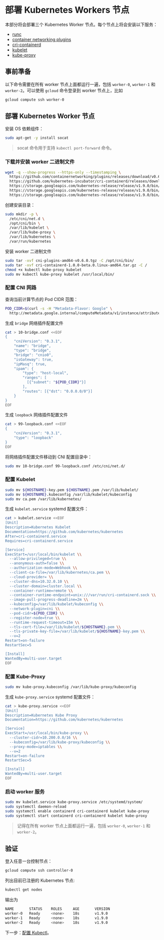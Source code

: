 # 部署 Kubernetes Workers 节点

本部分将会部署三个 Kubernetes Worker 节点。每个节点上将会安装以下服务：

* [runc](https://github.com/opencontainers/runc)
* [container networking plugins](https://github.com/containernetworking/cni)
* [cri-containerd](https://github.com/kubernetes-incubator/cri-containerd)
* [kubelet](https://kubernetes.io/docs/admin/kubelet)
* [kube-proxy](https://kubernetes.io/docs/concepts/cluster-administration/proxies)

## 事前準备

以下命令需要在所有 worker 节点上面都运行一遍，包括 `worker-0`, `worker-1` 和 `worker-2`。可以使用 `gcloud` 命令登录到 worker 节点上，比如

```sh
gcloud compute ssh worker-0
```

## 部署 Kubernetes Worker 节点

安装 OS 依赖组件：

```sh
sudo apt-get -y install socat
```

> socat 命令用于支持 `kubectl port-forward` 命令。

### 下载并安装 worker 二进制文件

```sh
wget -q --show-progress --https-only --timestamping \
  https://github.com/containernetworking/plugins/releases/download/v0.6.0/cni-plugins-amd64-v0.6.0.tgz \
  https://github.com/kubernetes-incubator/cri-containerd/releases/download/v1.0.0-beta.0/cri-containerd-1.0.0-beta.0.linux-amd64.tar.gz \
  https://storage.googleapis.com/kubernetes-release/release/v1.9.0/bin/linux/amd64/kubectl \
  https://storage.googleapis.com/kubernetes-release/release/v1.9.0/bin/linux/amd64/kube-proxy \
  https://storage.googleapis.com/kubernetes-release/release/v1.9.0/bin/linux/amd64/kubelet
```

创建安装目录：

```sh
sudo mkdir -p \
  /etc/cni/net.d \
  /opt/cni/bin \
  /var/lib/kubelet \
  /var/lib/kube-proxy \
  /var/lib/kubernetes \
  /var/run/kubernetes
```

安装 worker 二进制文件

```sh
sudo tar -xvf cni-plugins-amd64-v0.6.0.tgz -C /opt/cni/bin/
sudo tar -xvf cri-containerd-1.0.0-beta.0.linux-amd64.tar.gz -C /
chmod +x kubectl kube-proxy kubelet
sudo mv kubectl kube-proxy kubelet /usr/local/bin/
```

### 配置 CNI 网路

查询当前计算节点的 Pod CIDR 范围：

```sh
POD_CIDR=$(curl -s -H "Metadata-Flavor: Google" \
  http://metadata.google.internal/computeMetadata/v1/instance/attributes/pod-cidr)
```

生成 `bridge` 网络插件配置文件

```sh
cat > 10-bridge.conf <<EOF
{
    "cniVersion": "0.3.1",
    "name": "bridge",
    "type": "bridge",
    "bridge": "cnio0",
    "isGateway": true,
    "ipMasq": true,
    "ipam": {
        "type": "host-local",
        "ranges": [
          [{"subnet": "${POD_CIDR}"}]
        ],
        "routes": [{"dst": "0.0.0.0/0"}]
    }
}
EOF
```

生成 `loopback` 网络插件配置文件

```sh
cat > 99-loopback.conf <<EOF
{
    "cniVersion": "0.3.1",
    "type": "loopback"
}
EOF
```

将网络插件配置文件移动到 CNI 配置目录中：

```sh
sudo mv 10-bridge.conf 99-loopback.conf /etc/cni/net.d/
```

### 配置 Kubelet

```sh
sudo mv ${HOSTNAME}-key.pem ${HOSTNAME}.pem /var/lib/kubelet/
sudo mv ${HOSTNAME}.kubeconfig /var/lib/kubelet/kubeconfig
sudo mv ca.pem /var/lib/kubernetes/
```

生成 `kubelet.service` systemd 配置文件：

```sh
cat > kubelet.service <<EOF
[Unit]
Description=Kubernetes Kubelet
Documentation=https://github.com/kubernetes/kubernetes
After=cri-containerd.service
Requires=cri-containerd.service

[Service]
ExecStart=/usr/local/bin/kubelet \\
  --allow-privileged=true \\
  --anonymous-auth=false \\
  --authorization-mode=Webhook \\
  --client-ca-file=/var/lib/kubernetes/ca.pem \\
  --cloud-provider= \\
  --cluster-dns=10.32.0.10 \\
  --cluster-domain=cluster.local \\
  --container-runtime=remote \\
  --container-runtime-endpoint=unix:///var/run/cri-containerd.sock \\
  --image-pull-progress-deadline=2m \\
  --kubeconfig=/var/lib/kubelet/kubeconfig \\
  --network-plugin=cni \\
  --pod-cidr=${POD_CIDR} \\
  --register-node=true \\
  --runtime-request-timeout=15m \\
  --tls-cert-file=/var/lib/kubelet/${HOSTNAME}.pem \\
  --tls-private-key-file=/var/lib/kubelet/${HOSTNAME}-key.pem \\
  --v=2
Restart=on-failure
RestartSec=5

[Install]
WantedBy=multi-user.target
EOF
```

### 配置 Kube-Proxy 

```sh
sudo mv kube-proxy.kubeconfig /var/lib/kube-proxy/kubeconfig

```

生成 `kube-proxy.service` systemd 配置文件：

```sh
cat > kube-proxy.service <<EOF
[Unit]
Description=Kubernetes Kube Proxy
Documentation=https://github.com/kubernetes/kubernetes

[Service]
ExecStart=/usr/local/bin/kube-proxy \\
  --cluster-cidr=10.200.0.0/16 \\
  --kubeconfig=/var/lib/kube-proxy/kubeconfig \\
  --proxy-mode=iptables \\
  --v=2
Restart=on-failure
RestartSec=5

[Install]
WantedBy=multi-user.target
EOF
```

### 启动 worker 服务

```sh
sudo mv kubelet.service kube-proxy.service /etc/systemd/system/
sudo systemctl daemon-reload
sudo systemctl enable containerd cri-containerd kubelet kube-proxy
sudo systemctl start containerd cri-containerd kubelet kube-proxy
```

> 记得在所有 worker 节点上面都运行一遍，包括 `worker-0`, `worker-1` 和 `worker-2`。

## 验证

登入任意一台控制节点：

```sh
gcloud compute ssh controller-0
```

列出目前已注册的 Kubernetes 节点:

```sh
kubectl get nodes
```

输出为

```sh
NAME       STATUS    ROLES     AGE       VERSION
worker-0   Ready     <none>    18s       v1.9.0
worker-1   Ready     <none>    18s       v1.9.0
worker-2   Ready     <none>    18s       v1.9.0
```

下一步：[配置 Kubectl](10-configuring-kubectl.md)。
